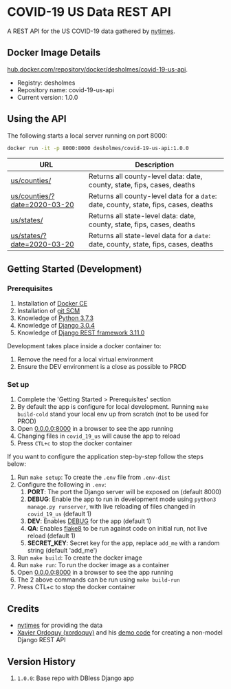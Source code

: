 # COVID-19 US Data REST API

A REST API for the US COVID-19 data gathered by [nytimes](https://github.com/nytimes/covid-19-data).

## Docker Image Details

[hub.docker.com/repository/docker/desholmes/covid-19-us-api](https://hub.docker.com/repository/docker/desholmes/covid-19-us-api).

* Registry: desholmes
* Repository name: covid-19-us-api
* Current version: 1.0.0

## Using the API

The following starts a local server running on port 8000:

```bash
docker run -it -p 8000:8000 desholmes/covid-19-us-api:1.0.0
```

| URL | Description |
| --- | --- |
| [us/counties/](http://0.0.0.0:8000/us/counties/) | Returns all county-level data: date, county, state, fips, cases, deaths |
| [us/counties/?date=2020-03-20](http://0.0.0.0:8000/us/counties/) | Returns all county-level data for a `date`: date, county, state, fips, cases, deaths |
| [us/states/](http://0.0.0.0:8000/us/state/) | Returns all state-level data: date, county, state, fips, cases, deaths |
| [us/states/?date=2020-03-20](http://0.0.0.0:8000/us/state/) | Returns all state-level data for a `date`: date, county, state, fips, cases, deaths |

## Getting Started (Development)

### Prerequisites

1. Installation of [Docker CE](https://store.docker.com/search?type=edition&offering=community)
1. Installation of [git SCM](https://git-scm.com/downloads)
1. Knowledge of [Python 3.7.3](https://www.python.org/downloads/)
1. Knowledge of [Django 3.0.4](https://www.djangoproject.com/)
1. Knowledge of [Django REST framework 3.11.0](https://www.django-rest-framework.org/)

Development takes place inside a docker container to:

1. Remove the need for a local virtual environment
1. Ensure the DEV environment is a close as possible to PROD

### Set up

1. Complete the 'Getting Started > Prerequisites' section
1. By default the app is configure for local development. Running `make build-cold` stand your local env up from scratch (not to be used for PROD)
1. Open [0.0.0.0:8000](http://0.0.0.0:8000/) in a browser to see the app running
1. Changing files in `covid_19_us` will cause the app to reload
1. Press `CTL+c` to stop the docker container

If you want to configure the application step-by-step follow the steps below:

1. Run `make setup`: To create the `.env` file from `.env-dist`
1. Configure the following in `.env`:
    1. **PORT**: The port the Django server will be exposed on (default 8000)
    1. **DEBUG**: Enable the app to run in development mode using `python3 manage.py runserver`, with live reloading of files changed in `covid_19_us` (default 1)
    1. **DEV**: Enables [DEBUG](https://docs.djangoproject.com/en/3.0/howto/deployment/checklist/) for the app (default 1)
    1. **QA**: Enables [flake8](https://pypi.org/project/flake8/) to be run against code on initial run, not live reload (default 1)
    1. **SECRET_KEY**: Secret key for the app, replace `add_me` with a random string (default 'add_me')
1. Run `make build`: To create the docker image
1. Run `make run`: To run the docker image as a container
1. Open [0.0.0.0:8000](http://0.0.0.0:8000/) in a browser to see the app running
1. The 2 above commands can be run using `make build-run`
1. Press CTL+c to stop the docker container

## Credits

* [nytimes](https://github.com/nytimes/covid-19-data) for providing the data
* [Xavier Ordoquy (xordoquy)](https://medium.com/django-rest-framework/django-rest-framework-viewset-when-you-don-t-have-a-model-335a0490ba6f) and his [demo code](https://github.com/linovia/drf-demo) for creating a non-model Django REST API

## Version History

1. `1.0.0`: Base repo with DBless Django app
